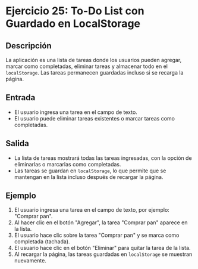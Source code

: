 # Ejercicio 25: To-Do List con Guardado en LocalStorage

## Descripción

La aplicación es una lista de tareas donde los usuarios pueden agregar, marcar como completadas, eliminar tareas y almacenar todo en el `localStorage`. Las tareas permanecen guardadas incluso si se recarga la página.

## Entrada

- El usuario ingresa una tarea en el campo de texto.
- El usuario puede eliminar tareas existentes o marcar tareas como completadas.

## Salida

- La lista de tareas mostrará todas las tareas ingresadas, con la opción de eliminarlas o marcarlas como completadas.
- Las tareas se guardan en `localStorage`, lo que permite que se mantengan en la lista incluso después de recargar la página.

## Ejemplo

1. El usuario ingresa una tarea en el campo de texto, por ejemplo: "Comprar pan".
2. Al hacer clic en el botón "Agregar", la tarea "Comprar pan" aparece en la lista.
3. El usuario hace clic sobre la tarea "Comprar pan" y se marca como completada (tachada).
4. El usuario hace clic en el botón "Eliminar" para quitar la tarea de la lista.
5. Al recargar la página, las tareas guardadas en `localStorage` se muestran nuevamente.

